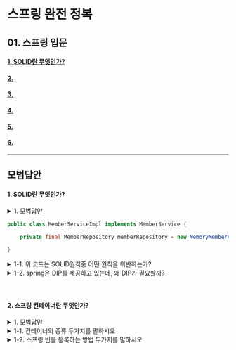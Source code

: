 # 스프링 완전 정복

## 01. 스프링 입문

#### [1. SOLID란 무엇인가?](#1-solid란-무엇인가-1)
#### [2. ](#❕2)
#### [3. ](#)
#### [4. ](#)
#### [5. ](#)
#### [6. ](#)


---
## 모범답안

#### 1. SOLID란 무엇인가?

<details> <summary>1. 모범답안 </summary> <div markdown="1">  


  ```
  Robert Martin이 창시한 소프트웨어 설계 원칙으로 좋은 객체지향 설계를 위한 원칙이다. 
  1. SRP: 단일 책임 원칙
  2. OCP: 개방-폐쇄 원칙
  3. LSP: 리스코프 치환 원칙
  4. ISP: 인터페이스 분리 원칙
  5. DIP: 의존관계 역전 원칙
  ```

  ##### 해설

    1. SRP: 단일 책임 원칙
        - 한 클래스에는 하나의 책임만 가져야 한다
        - 중요한 기준은 변경이다. 변경이 있을 때 파급효과가 적으면 단일 책임 원칙을 잘 따른 것
    2. OCP: 개방-폐쇄 원칙
        - 확장에는 열려있으나 변경에는 닫혀있어야 한다
        - 다형성을 활용하여 역할과 구현을 분리
    3. LSP: 리스코프 치환 원칙
        - 서브 타입은 언제나 기반 타입으로 교체할 수 있어야 한다
    4. ISP: 인터페이스 분리 원칙
        - 특정 클라이언트를 위한 인터페이스 여러개가 범용 인터페이스 하나보다 낫다
    5. DIP: 의존관계 역전 원칙
        - 상위 모듈은 하위 모듈에 의존해서는 안되고 둘 다 추상화에 의존해야 한다

</div> </details>



```java
public class MemberServiceImpl implements MemberService {

    private final MemberRepository memberRepository = new MemoryMemberRepository();

}
```

<details> <summary>1-1. 위 코드는 SOLID원칙중 어떤 원칙을 위반하는가?</summary> <div markdown="1">  


  ```
  DIP(의존관계 역전 원칙) 위반
  ```

  ##### 해설

    MemberServiceImpl은 MemberRepository(인터페이스)와 MemoryMemberRepository(구현체)를 의존한다.
    즉, 추상화에도 의존하고 구체화에도 의존하고 있는 형태이다. 
    이는 추후 변경이 있을 때 문제가 되는 부분으로 DIP를 위반한다.

</div> </details>




<details> <summary>1-2. spring은 DIP를 제공하고 있는데, 왜 DIP가 필요할까?</summary> <div markdown="1">  


  ```
  역할과 구현을 분리하기 위함이다.
  ```

  ##### 해설

    만약 객체에 의존하게 된다면, 그 객체가 수정이 될때마다 바라보고 있는 객체의 코드도 수정해야할 지 모른다. 이는 의존성이 객체로 향해 있기 때문이다.
    하지만 DIP원칙에 따르기 위해 인터페이스를 작성하고 의존성을 그쪽에 향하게 한다면 그 객체의 수정내용에 대해서 알 필요가 없다는 것이다.
    인터페이스가 변경되지 않는 이상 그 객체가 수정되는거에 관여하게 될 일이 없기 때문이다.

</div> </details>

<br>
<br>

#### 2. 스프링 컨테이너란 무엇인가?

<details> <summary>1. 모범답안 </summary> <div markdown="1">  


  ```
  스프링 컨테이너는 스프링에서 자바 객체들을 관리하는 공간을 말합니다.
  ```

  ##### 해설

    자바 객체를 스프링에선 빈(Bean)이라고 하는데, 
    스프링 컨테이너에서는 이 빈의 생성부터 소멸까지를 개발자 대신 관리해주는 곳이라고 할 수 있습니다.

</div> </details>



<details> <summary>1-1. 컨테이너의 종류 두가지를 말하시오</summary> <div markdown="1">  


  ```
  BeanFactory, ApplicationContext
  ```

  ##### 해설

    ApplicationContext컨테이너가 BeanFactory의 기능을 포괄하면서 
    추가적인 기능을 제공하기 때문에 대부분의 경우에는 ApplicationContext를 사용합니다.

</div> </details>




<details> <summary>1-2. 스프링 빈을 등록하는 방법 두가지를 말하시오</summary> <div markdown="1">  


  ```
  컴포넌트 스캔, 스프링 빈 직접 등록 
  ```

  ##### 해설

    1. 컴포넌트 스캔
        @Component 사용
        @Controller, @Service, @Repository 등도 인터페이스로 @Component를 받기 때문에 컴포넌트 등록 가능
    2. 스프링 빈 직접 등록 
        @Configuration, @Bean 어노테이션으로 가능

</div> </details>